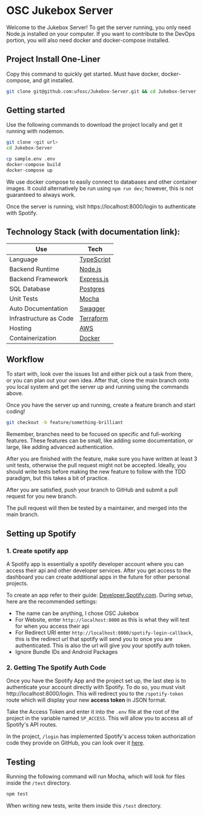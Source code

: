 # OSC Jukebox Server

Welcome to the Jukebox Server! To get the server running, you only need Node.js installed on your computer. If you want to contribute to the DevOps portion, you will also need docker and docker-compose installed.

## Project Install One-Liner

Copy this command to quickly get started. Must have docker, docker-compose, and git installed.

```sh
git clone git@github.com:ufosc/Jukebox-Server.git && cd Jukebox-Server && cp sample.env .env && docker-compose up --build
```

## Getting started

Use the following commands to download the project locally and get it running with nodemon.

```sh
git clone <git url>
cd Jukebox-Server

cp sample.env .env
docker-compose build
docker-compose up
```

We use docker compose to easily connect to databases and other container images. It could alternatively be run using `npm run dev`; however, this is not guaranteed to always work.

Once the server is running, visit https://localhost:8000/login to authenticate with Spotify.

## Technology Stack (with documentation link):

| Use                    | Tech                                                                                        |
| ---------------------- | ------------------------------------------------------------------------------------------- |
| Language               | [TypeScript](https://www.typescriptlang.org/docs/handbook/typescript-from-scratch.html)     |
| Backend Runtime        | [Node.js](https://nodejs.dev/en/learn/)                                                     |
| Backend Framework      | [Express.js](https://expressjs.com/en/4x/api.html#express)                                  |
| SQL Database           | [Postgres](https://node-postgres.com/)                                                      |
| Unit Tests             | [Mocha](https://semaphoreci.com/community/tutorials/getting-started-with-node-js-and-mocha) |
| Auto Documentation     | [Swagger](https://swagger.io/docs/specification/about/)                                     |
| Infrastructure as Code | [Terraform](#)                                                                              |
| Hosting                | [AWS](#)                                                                                    |
| Containerization       | [Docker](https://docs.docker.com/get-started/)                                              |

## Workflow

To start with, look over the issues list and either pick out a task from there, or you can plan out your own idea. After that, clone the main branch onto you local system and get the server up and running using the commands above.

Once you have the server up and running, create a feature branch and start coding!

```sh
git checkout -b feature/something-brilliant
```

Remember, branches need to be focused on specific and full-working features. These features can be small, like adding some documentation, or large, like adding advanced authentication.

After you are finished with the feature, make sure you have written at least 3 unit tests, otherwise the pull request might not be accepted. Ideally, you should write tests before making the new feature to follow with the TDD paradigm, but this takes a bit of practice.

After you are satisfied, push your branch to GitHub and submit a pull request for you new branch.

The pull request will then be tested by a maintainer, and merged into the main branch.

## Setting up Spotify

### 1. Create spotify app

A Spotify app is essentially a spotify developer account where you can access their api and other developer services. After you get access to the dashboard you can create additional apps in the future for other personal projects.

To create an app refer to their guide: [Developer.Spotify.com](https://developer.spotify.com/documentation/general/guides/authorization/app-settings/). During setup, here are the recommended settings:

-   The name can be anything, I chose OSC Jukebox
-   For Website, enter `http://localhost:8000` as this is what they will test for when you access their api
-   For Redirect URI enter `http://localhost:8000/spotify-login-callback`, this is the redirect url that spotify will send you to once you are authenticated. This is also the url will give you your spotify auth token.
-   Ignore Bundle IDs and Android Packages

### 2. Getting The Spotify Auth Code

Once you have the Spotify App and the project set up, the last step is to authenticate your account directly with Spotify. To do so, you must visit http://localhost:8000/login. This will redirect you to the `/spotify-token` route which will display your new **access token** in JSON format.

Take the Access Token and enter it into the `.env` file at the root of the project in the variable named `SP_ACCESS`. This will allow you to access all of Spotify's API routes.

In the project, `/login` has implemented Spotify's access token authorization code they provide on GitHub, you can look over it [here](https://github.com/spotify/web-api-examples/blob/master/authentication/authorization_code/app.js).

## Testing

Running the following command will run Mocha, which will look for files inside the `/test` directory.

```sh
npm test
```

When writing new tests, write them inside this `/test` directory.
